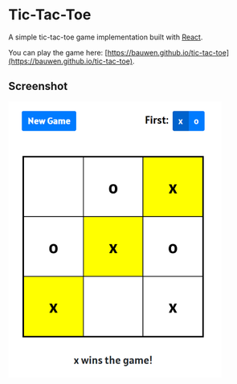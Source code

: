 # Tic-Tac-Toe

A simple tic-tac-toe game implementation built with [React](https://reactjs.org/).

You can play the game here: [https://bauwen.github.io/tic-tac-toe](https://bauwen.github.io/tic-tac-toe).


## Screenshot

![alt text](./tictactoe.png "x wins the game!")
